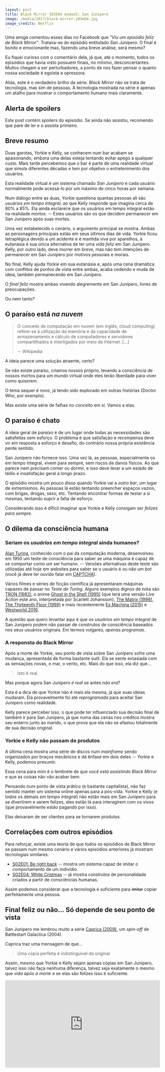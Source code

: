 ```yaml
---
layout: post
title: Black Mirror S03E04 &ndash; San Junipero
image: /media/2017/black-mirror-s03e04.jpg
image_credits: Netflix
---
```


Uma amiga comentou esses dias no Facebook que _"Viu um episódio feliz de Black Mirror"_. Tratava-se do episódio entitulado _San Junipero_. O final é bonito e emocionante mas, fazendo uma breve análise, será mesmo?

Eu fiquei curioso com o comentário dela, já que, até o momento, todos os episódios que havia visto possuem finais, no mínimo, desconcertantes. Muitos chegam a ser perturbadores, a ponto de nos fazer pensar o quanto nossa sociedade é egoista e opressora.

Aliás, este é o verdadeiro brilho da série. _Black Mirror_ não se trata de tecnologia, mas sim de pessoas. A tecnologia mostrada na série é apenas um atalho para mostrar o comportamento humano mais claramente.

## <i class="fa fa-warning"></i> Alerta de spoilers <i class="fa fa-warning"></i>

Este post contém spoilers do episódio. Se ainda não assistiu, recomendo que pare de ler e o assista primeiro.

## Breve resumo

Duas garotas, Yorkie e Kelly, se conhecem num bar acabam se apaixonando, embora uma delas esteja tentando evitar apego a qualquer custo. Mais tarde percebemos que o bar é parte de uma realidade virtual que simula diferentes décadas e tem por objetivo o entretenimento dos usuários.

Esta realidade virtual é um sistema chamado _San Junipero_ e cada usuário normalmente pode acessá-lo por um máximo de cinco horas por semana.

Num diálogo entre as duas, Yorkie questiona quantas pessoas ali são usuários _em tempo integral_, ao que Kelly responde que imagina cerca de 80% a 85%. Ela ainda esclarece que os usuários em tempo integral estão na realidade _mortos_. -- Estes usuários são os que decidem permanecer em San Junipero após suas mortes.

Uma vez estabelecido o cenário, o argumento principal se mostra. Ambas as personagens principais estão em seus últimos dias de vida. Yorkie ficou tetraplégica devido a um acidente e é mantida viva por aparelhos, a eutanásia é sua única alternativa de ter uma _vida feliz_ em San Junipero. Kelly, por outro lado, deve morrer em breve, mas não tem intenções de permanecer em San Junipero por motivos pessoais e morais.

No final, Kelly ajuda Yorkie em sua eutanásia e, após uma cena dramática com conflitos de pontos de vista entre ambas, acaba cedendo e muda de ideia, também permanecendo em San Junipero.

O _final feliz_ mostra ambas vivendo alegremente em San Junipero, livres de preocupações.

Ou nem tanto?

## O paraíso está _na nuvem_

> O conceito de computação em nuvem (em inglês, cloud computing) refere-se à utilização da memória e da capacidade de armazenamento e cálculo de computadores e servidores compartilhados e interligados por meio da Internet. [...]
> 
> -- Wikipedia

A ideia parece uma solução atraente, certo?

Se não existe paraíso, criamos nossos próprio, levando a consciência de nossos mortos para um mundo virtual onde eles terão liberdade para viver como quiserem.

O tema sequer é novo, já tendo sido explorado em outras histórias (Doctor Who, por exemplo).

Mas existe uma série de falhas no conceito em si. Vamos a elas.

## O paraíso é chato

A ideia geral de _paraíso_ é de um lugar onde todas as necessidades são satisfeitas sem esforço. O problema é que satisfação e recompensa deve vir em resposta a esforço e desafio, do contrário nossa própria existência perde sentido.

San Junipero não fornece isso. Uma vez lá, as pessoas, especialmente os em tempo integral, vivem para sempre, sem riscos de danos físicos. Ao que parece nem precisam comer ou dormir, e isso deve levar a um estado de tédio e insatisfação geral a longo prazo.

O episódio mostra um pouco disso quando Yorkie vai a _outro bar_, um lugar de extremismos. As pessoas lá estão tentando preencher espaços vazios, com brigas, drogas, sexo, etc. Tentando encontrar formas de testar a si mesmas, tentando suprir a falta de esforço.

Considerando isso é difícil imaginar que Yorkie e Kelly consigam ser _felizes para sempre_.

## O dilema da consciência humana

### Seriam os _usuários em tempo integral_ ainda humanos?

[Alan Turing](https://pt.wikipedia.org/wiki/Alan_Turing), conhecido com o pai da computação moderna, desenvolveu em 1950 um teste de consciência para saber se uma máquina é capaz de se comportar como um ser humano. -- Versões alternativas deste teste são utilizadas até hoje em websites para saber se o usuário é ou não um _bot_ (você já deve ter ouvido falar em [CAPTCHA](https://pt.wikipedia.org/wiki/CAPTCHA)).

Vários filmes e séries de ficção científica já apresentaram máquinas capazes de passar no _Teste de Turing_. Alguns exemplos dignos de nota são [TRON (1982)](http://www.imdb.com/title/tt0084827), o anime [Ghost in the Shell (1995)](http://www.imdb.com/title/tt0113568) (que terá uma versão _Live Action_ este ano, interpretada por Scarlett Johansson), [The Matrix (1999)](http://www.imdb.com/title/tt0133093/), [The Thirteenth Floor (1999)](http://www.imdb.com/title/tt0139809) e mais recentemente [Ex Machina (2015)](http://www.imdb.com/title/tt0470752) e [Westworld 2016](http://www.imdb.com/title/tt0475784).

A questão que quero levantar aqui é que os _usuários em tempo integral_ de San Junipero podem não passar de construtos de consciência baseados nos seus usuários originais. Em termos vulgares, _apenas programas_.

### A responsta do Black Mirror

Após a morte de Yorkie, seu ponto de vista sobre San Junipero sofre uma mudança, apresentada de forma bastante sutil. Ela se sente extasiada com as sensações novas, o mar, o vento, etc. Mais do que isso, ela diz que...

>  Isto é real.

Mas porque agora San Junipero _é real_ se antes _não era_?

Esta é a dica de que Yorkie não é mais ela mesma, já que suas ideias mudaram. Ela provavelmente foi até _reprogramada_ para aceitar San Junipero como realidade.

Kelly parece perceber isso, o que pode ter influenciado sua decisão final de também ir para San Junipero, já que numa das cenas nos créditos mostra seu enterro junto ao marido, o que prova que ela não se afastou totalmente de sua decisão original.

### Yorkie e Kelly não passam de produtos

A última cena mostra uma série de discos num _mainframe_ sendo organizados por braços mecânicos e dá ênfase em dois deles -- Yorkie e Kelly, podemos presumir.

Essa cena para mim é o lembrete de que _você está assistindo Black Mirror_ e que as coisas não vão acabar bem.

Pensando num ponto de vista prático (e bastante capitalista), não faz sentido manter um sistema online apenas para a pós-vida. Yorkie e Kelly (e todos os demais _em tempo integral_) não estão mais em San Junipero para se divertirem e serem felizes, eles estão lá para interagirem com os vivos (que provavelmente estão pagando por isso).

Elas deixaram de ser clientes para se tornarem produtos.

## Correlações com outros episódios

Para reforçar, existe uma teoria de que todos os episódios de Black Mirror se passam num mesmo cenário e vários episódios anteriores já mostram tecnologias similares.

- [S02E01: Be right back](http://www.imdb.com/title/tt2290780) -- mostra um sistema capaz de imitar o comportamento de um indivídio.
- [S02E04: White Cristmas](http://www.imdb.com/title/tt3973198) --  já mostra construtos de personalidade criados a partir de consciências humanas.

Assim podemos considerar que a tecnologia é suficiente para <del>imitar</del> copiar perfeitamente uma pessoa.

## Final feliz ou não... Só depende de seu ponto de vista

San Junipero me lembrou muito a série [Caprica (2009)](http://www.imdb.com/title/tt0799862), um _spin-off_ de Battlestart Galactica (2004).

Caprica traz uma mensagem de que...

> Uma cópia perfeita é indistinguível da original

Assim, mesmo que Yorkie e Kelly sejam apenas cópias em San Junipero, talvez isso não faça nenhuma diferença, talvez seja exatamente o mesmo que _vida após a morte_ e se elas são felizes isso é suficiente.

<div style="position:relative;height:0;padding-bottom:56.25%"><iframe src="https://www.youtube.com/embed/VqKY9o5igAI?ecver=2" width="640" height="360" frameborder="0" style="position:absolute;width:100%;height:100%;left:0" allowfullscreen></iframe></div>

